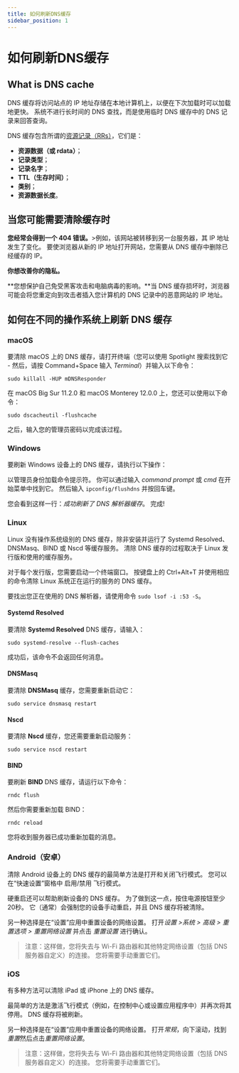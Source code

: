 ```yaml
---
title: 如何刷新DNS缓存
sidebar_position: 1
---
```


# 如何刷新DNS缓存

## What is DNS cache

DNS 缓存将访问站点的 IP 地址存储在本地计算机上，以便在下次加载时可以加载地更快。 系统不进行长时间的 DNS 查找，而是使用临时 DNS 缓存中的 DNS 记录来回答查询。

DNS 缓存包含所谓的[资源记录（RRs）](https://en.wikipedia.org/wiki/Domain_Name_System#Resource_records)，它们是：

* **资源数据（或 rdata）**；
* **记录类型**；
* **记录名字**；
* **TTL（生存时间）**；
* **类别**；
* **资源数据长度**。

## 当您可能需要清除缓存时

**您经常会得到一个 404 错误。**>例如，该网站被转移到另一台服务器，其 IP 地址发生了变化。 要使浏览器从新的 IP 地址打开网站，您需要从 DNS 缓存中删除已经缓存的 IP。

**你想改善你的隐私。**

**您想保护自己免受黑客攻击和电脑病毒的影响。**当 DNS 缓存损坏时，浏览器可能会将您重定向到攻击者插入您计算机的 DNS 记录中的恶意网站的 IP 地址。

## 如何在不同的操作系统上刷新 DNS 缓存

### macOS

要清除 macOS 上的 DNS 缓存，请打开终端（您可以使用 Spotlight 搜索找到它 - 然后，请按 Command+Space 输入 *Terminal*）并输入以下命令：

`sudo killall -HUP mDNSResponder`

在 macOS Big Sur 11.2.0 和 macOS Monterey 12.0.0 上，您还可以使用以下命令：

`sudo dscacheutil -flushcache`

之后，输入您的管理员密码以完成该过程。

### Windows

要刷新 Windows 设备上的 DNS 缓存，请执行以下操作：

以管理员身份加载命令提示符。 你可以通过输入 *command prompt* 或 *cmd* 在开始菜单中找到它。 然后输入 `ipconfig/flushdns` 并按回车键。

您会看到这样一行：*成功刷新了 DNS 解析器缓存*。 完成!

### Linux

Linux 没有操作系统级别的 DNS 缓存，除非安装并运行了 Systemd Resolved、DNSMasq、BIND 或 Nscd 等缓存服务。 清除 DNS 缓存的过程取决于 Linux 发行版和使用的缓存服务。

对于每个发行版，您需要启动一个终端窗口。 按键盘上的 Ctrl+Alt+T 并使用相应的命令清除 Linux 系统正在运行的服务的 DNS 缓存。

要找出您正在使用的 DNS 解析器，请使用命令 `sudo lsof -i :53 -S`。

#### Systemd Resolved

要清除 **Systemd Resolved** DNS 缓存，请输入：

`sudo systemd-resolve --flush-caches`

成功后，该命令不会返回任何消息。

#### DNSMasq

要清除 **DNSMasq** 缓存，您需要重新启动它：

`sudo service dnsmasq restart`

#### Nscd

要清除 **Nscd** 缓存，您还需要重新启动服务：

`sudo service nscd restart`

#### BIND

要刷新 **BIND** DNS 缓存，请运行以下命令：

`rndc flush`

然后你需要重新加载 BIND：

`rndc reload`

您将收到服务器已成功重新加载的消息。

### Android（安卓）

清除 Android 设备上的 DNS 缓存的最简单方法是打开和关闭飞行模式。 您可以在“快速设置”窗格中 启用/禁用 飞行模式。

硬重启还可以帮助刷新设备的 DNS 缓存。 为了做到这一点，按住电源按钮至少20秒。 它（通常）会强制您的设备手动重启，并且 DNS 缓存将被清除。

另一种选择是在“设置”应用中重置设备的网络设置。 打开*设置 >系统 > 高级 > 重置选项 > 重置网络设置* 并点击 *重置设置* 进行确认。

> 注意：这样做，您将失去与 Wi-Fi 路由器和其他特定网络设置（包括 DNS 服务器自定义）的连接。 您将需要手动重置它们。

### iOS

有多种方法可以清除 iPad 或 iPhone 上的 DNS 缓存。

最简单的方法是激活飞行模式（例如，在控制中心或设置应用程序中）并再次将其停用。 DNS 缓存将被刷新。

另一种选择是在“设置”应用中重置设备的网络设置。 打开*常规*，向下滚动，找到*重置*然后点击*重置网络设置*。

> 注意：这样做，您将失去与 Wi-Fi 路由器和其他特定网络设置（包括 DNS 服务器自定义）的连接。 您将需要手动重置它们。